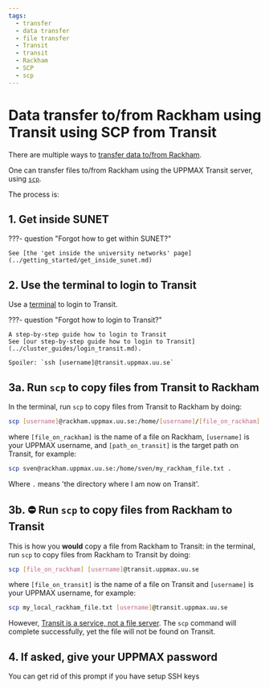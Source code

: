 ```yaml
---
tags:
  - transfer
  - data transfer
  - file transfer
  - Transit
  - transit
  - Rackham
  - SCP
  - scp
---
```


# Data transfer to/from Rackham using Transit using SCP from Transit

There are multiple ways to [transfer data to/from Rackham](../cluster_guides/transfer_rackham.md).

One can transfer files to/from Rackham using the UPPMAX Transit server,
using [`scp`](scp.md).

The process is:

## 1. Get inside SUNET

???- question "Forgot how to get within SUNET?"

    See [the 'get inside the university networks' page](../getting_started/get_inside_sunet.md)

## 2. Use the terminal to login to Transit

Use a [terminal](../software/terminal.md) to login to Transit.

???- question "Forgot how to login to Transit?"

    A step-by-step guide how to login to Transit
    See [our step-by-step guide how to login to Transit](../cluster_guides/login_transit.md).

    Spoiler: `ssh [username]@transit.uppmax.uu.se`

## 3a. Run `scp` to copy files from Transit to Rackham

In the terminal, run `scp` to copy files from Transit to Rackham by doing:

```bash
scp [username]@rackham.uppmax.uu.se:/home/[username]/[file_on_rackham] [path_on_transit]
```

where `[file_on_rackham]` is the name of a file on Rackham,
`[username]` is your UPPMAX username,
and `[path_on_transit]` is the target path on Transit,
for example:

```bash
scp sven@rackham.uppmax.uu.se:/home/sven/my_rackham_file.txt .
```

Where `.` means 'the directory where I am now on Transit'.

## 3b. :no_entry: Run `scp` to copy files from Rackham to Transit

This is how you **would** copy a file from Rackham to Transit:
in the terminal, run `scp` to copy files from Rackham to Transit by doing:

```bash
scp [file_on_rackham] [username]@transit.uppmax.uu.se
```

where `[file_on_transit]` is the name of a file on Transit
and `[username]` is your UPPMAX username, for example:

```bash
scp my_local_rackham_file.txt [username]@transit.uppmax.uu.se
```

However, [Transit is a service, not a file server](../cluster_guides/transit.md).
The `scp` command will complete successfully,
yet the file will not be found on Transit.

## 4. If asked, give your UPPMAX password

You can get rid of this prompt if you have setup SSH keys
